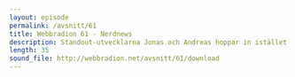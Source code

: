 ```yaml
---
layout: episode
permalink: /avsnitt/61
title: Webbradion 61 - Nerdnews
description: Standout-utvecklarna Jonas och Andreas hoppar in istället för Arnklint som är på semester. Det resulterar i ett riktigt nördigt avsnitt av webbradion.
length: 35
sound_file: http://webbradion.net/avsnitt/61/download
---
```




